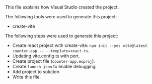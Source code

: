 This file explains how Visual Studio created the project.

The following tools were used to generate this project:
- create-vite

The following steps were used to generate this project:
- Create react project with create-vite: `npm init --yes vite@latest counter-app -- --template=react-ts`.
- Updating vite.config.ts with port.
- Create project file (`counter-app.esproj`).
- Create `launch.json` to enable debugging.
- Add project to solution.
- Write this file.
